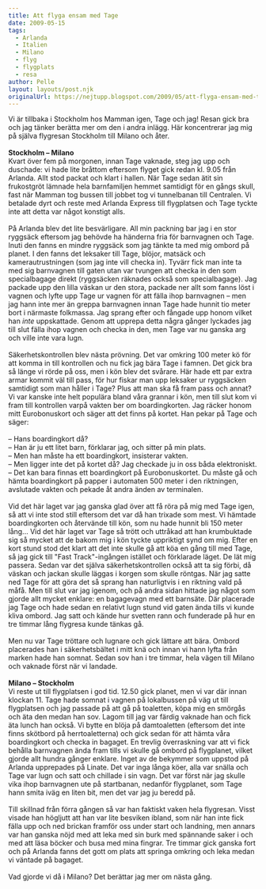 ```yaml
---
title: Att flyga ensam med Tage
date: 2009-05-15
tags: 
  - Arlanda
  - Italien
  - Milano
  - flyg
  - flygplats
  - resa	
author: Pelle
layout: layouts/post.njk
originalUrl: https://nejtupp.blogspot.com/2009/05/att-flyga-ensam-med-tage.html
---
```


Vi är tillbaka i Stockholm hos Mamman igen, Tage och jag! Resan gick bra och jag tänker berätta mer om den i andra inlägg. Här koncentrerar jag mig på själva flygresan Stockholm till Milano och åter.<br><br><span style="font-weight: bold;">Stockholm – Milano</span><br>Kvart över fem på morgonen, innan Tage vaknade, steg jag upp och duschade: vi hade lite bråttom eftersom flyget gick redan kl. 9.05 från Arlanda. Allt stod packat och klart i hallen. När Tage sedan ätit sin frukostgröt lämnade hela barnfamiljen hemmet samtidigt för en gångs skull, fast när Mamman tog bussen till jobbet tog vi tunnelbanan till Centralen. Vi betalade dyrt och reste med Arlanda Express till flygplatsen och Tage tyckte inte att detta var något konstigt alls.<br><br>På Arlanda blev det lite besvärligare. All min packning bar jag i en stor ryggsäck eftersom jag behövde ha händerna fria för barnvagnen och Tage. Inuti den fanns en mindre ryggsäck som jag tänkte ta med mig ombord på planet. I den fanns det leksaker till Tage, blöjor, matsäck och kamerautrustningen (som jag inte vill checka in). Tyvärr fick man inte ta med sig barnvagnen till gaten utan var tvungen att checka in den som specialbagage direkt (ryggsäcken räknades också som specialbagage). Jag packade upp den lilla väskan ur den stora, packade ner allt som fanns löst i vagnen och lyfte upp Tage ur vagnen för att fälla ihop barnvagnen – men jag hann inte mer än greppa barnvagnen innan Tage hade hunnit tio meter bort i närmaste folkmassa. Jag sprang efter och fångade upp honom vilket han <span style="font-style: italic;">inte</span> uppskattade. Genom att upprepa detta några gånger lyckades jag till slut fälla ihop vagnen och checka in den, men Tage var nu ganska arg och ville inte vara lugn.<br><br>Säkerhetskontrollen blev nästa prövning. Det var omkring 100 meter kö för att komma in till kontrollen och nu fick jag bära Tage i famnen. Det gick bra så länge vi rörde på oss, men i kön blev det svårare. Här hade ett par extra armar kommit väl till pass, för hur fiskar man upp leksaker ur ryggsäcken samtidigt som man håller i Tage? Plus att man ska få fram pass och annat? Vi var kanske inte helt populära bland våra grannar i kön, men till slut kom vi fram till kontrollen varpå vakten ber om boardingkorten. Jag räcker honom mitt Eurobonuskort och säger att det finns på kortet. Han pekar på Tage och säger:<br><br> – Hans boardingkort då?<br> – Han är ju ett litet barn, förklarar jag, och sitter på min plats.<br> – Men han måste ha ett boardingkort, insisterar vakten.<br> – Men ligger inte det på kortet då? Jag checkade ju in oss båda elektroniskt.<br> – Det kan bara finnas ett boardingkort på Eurobonuskortet. Du måste gå och hämta boardingkort på papper i automaten 500 meter i den riktningen, avslutade vakten och pekade åt andra änden av terminalen.<br><br>Vid det här laget var jag ganska glad över att få röra på mig med Tage igen, så att vi inte stod still eftersom det var då han trixade som mest. Vi hämtade boardingkorten och återvände till kön, som nu hade hunnit bli 150 meter lång... Vid det här laget var Tage så trött och uttråkad att han krumbuktade sig så mycket att de bakom mig i kön tyckte uppriktigt synd om mig. Efter en kort stund stod det klart att det inte skulle gå att köa en gång till med Tage, så jag gick till "Fast Track"-ingången istället och förklarade läget. De lät mig passera. Sedan var det själva säkerhetskontrollen också att ta sig förbi, då väskan och jackan skulle läggas i korgen som skulle röntgas. När jag satte ned Tage för att göra det så sprang han naturligtvis i en riktning vald på måfå. Men till slut var jag igenom, och på andra sidan hittade jag något som gjorde allt mycket enklare: en bagagevagn med ett barnsäte. Där placerade jag Tage och hade sedan en relativt lugn stund vid gaten ända tills vi kunde kliva ombord. Jag satt och kände hur svetten rann och funderade på hur en tre timmar lång flygresa kunde tänkas gå.<br><br>Men nu var Tage tröttare och lugnare och gick lättare att bära. Ombord placerades han i säkerhetsbältet i mitt knä och innan vi hann lyfta från marken hade han somnat. Sedan sov han i tre timmar, hela vägen till Milano och vaknade först när vi landade.<br><br><span style="font-weight: bold;">Milano – Stockholm</span><br>Vi reste ut till flygplatsen i god tid. 12.50 gick planet, men vi var där innan klockan 11. Tage hade somnat i vagnen på lokalbussen på väg ut till flygplatsen och jag passade på att gå på toaletten, köpa mig en smörgås och äta den medan han sov. Lagom till jag var färdig vaknade han och fick äta lunch han också. Vi bytte en blöja på damtoaletten (eftersom det inte finns skötbord på herrtoaletterna) och gick sedan för att hämta våra boardingkort och checka in bagaget. En trevlig överraskning var att vi fick behålla barnvagnen ända fram tills vi skulle gå ombord på flygplanet, vilket gjorde allt hundra gånger enklare. Inget av de bekymmer som uppstod på Arlanda upprepades på Linate. Det var inga långa köer, alla var snälla och Tage var lugn och satt och chillade i sin vagn. Det var först när jag skulle vika ihop barnvagnen ute på startbanan, nedanför flygplanet, som Tage hann smita iväg en liten bit, men det var jag ju beredd på.<br><br>Till skillnad från förra gången så var han faktiskt vaken hela flygresan. Visst visade han högljutt att han var lite besviken ibland, som när han inte fick fälla upp och ned brickan framför oss under start och landning, men annars var han ganska nöjd med att leka med sin burk med spännande saker i och med att läsa böcker och busa med mina fingrar. Tre timmar gick ganska fort och på Arlanda fanns det gott om plats att springa omkring och leka medan vi väntade på bagaget.<br><br>Vad gjorde vi då i Milano? Det berättar jag mer om nästa gång.
<!-- no comments on this post -->